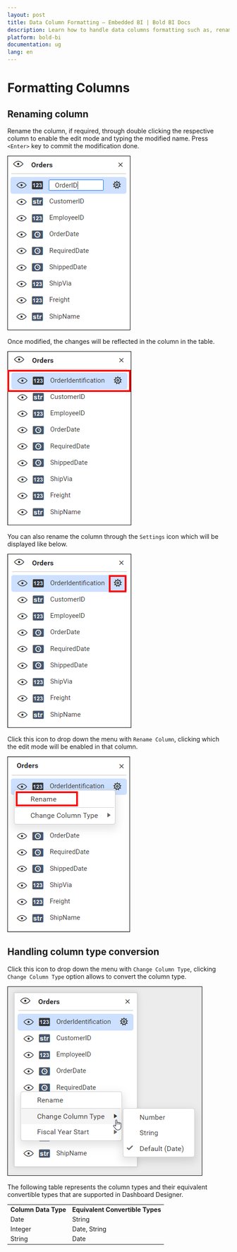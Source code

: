 ```yaml
---
layout: post
title: Data Column Formatting – Embedded BI | Bold BI Docs
description: Learn how to handle data columns formatting such as, renaming column and changing data type in Bold BI Embedded.
platform: bold-bi
documentation: ug
lang: en
---
```


# Formatting Columns

## Renaming column

   Rename the column, if required, through double clicking the respective column to enable the edit mode and typing the modified name. Press `<Enter>` key to commit the modification done.

   ![Column rename option](/static/assets/working-with-datasource/images/renamecolumn.PNG)

   Once modified, the changes will be reflected in the column in the table.

   ![Renamed column](/static/assets/working-with-datasource/images/renamedcolumnrep.PNG)

   You can also rename the column through the `Settings` icon which will be displayed like below.

   ![Settings icon](/static/assets/working-with-datasource/images/settings-icon.PNG)

   Click this icon to drop down the menu with `Rename Column`, clicking which the edit mode will be enabled in that column.

   ![Rename option](/static/assets/working-with-datasource/images/selectrenamecolumn.PNG)

## Handling column type conversion

   Click this icon to drop down the menu with `Change Column Type`, clicking `Change Column Type` option allows to convert the column type.

   ![Select column](/static/assets/working-with-datasource/images/selectcolumn.PNG)

   The following table represents the column types and their equivalent convertible types that are supported in Dashboard Designer.

   <table>
   <tr>
   <td>
   <b>Column Data Type</b></td><td>
   <b>Equivalent Convertible Types</b></td></tr>
   <tr>
   <td>
   Date</td><td>
   String</td></tr>
   <tr>
   <td>
   Integer</td><td>
   Date, String</td></tr>
   <tr>
   <td>
   String</td><td>
   Date</td></tr>
   </table>
